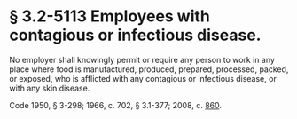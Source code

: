 # § 3.2-5113 Employees with contagious or infectious disease.

<p>No employer shall knowingly permit or require any person to work in any place where food is manufactured, produced, prepared, processed, packed, or exposed, who is afflicted with any contagious or infectious disease, or with any skin disease.</p><p>Code 1950, § 3-298; 1966, c. 702, § 3.1-377; 2008, c. <a href='http://lis.virginia.gov/cgi-bin/legp604.exe?081+ful+CHAP0860'>860</a>.</p>